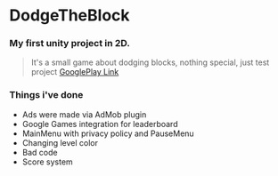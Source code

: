 # DodgeTheBlock

### My first unity project in 2D.
> It's a small game about dodging blocks, nothing special, just test project
[GooglePlay Link](https://play.google.com/store/apps/details?id=com.YasuhiroCorp.DodgeTheBlock&hl=en)

### Things i've done
* Ads were made via AdMob plugin
* Google Games integration for leaderboard
* MainMenu with privacy policy and PauseMenu
* Changing level color
* Bad code
* Score system

